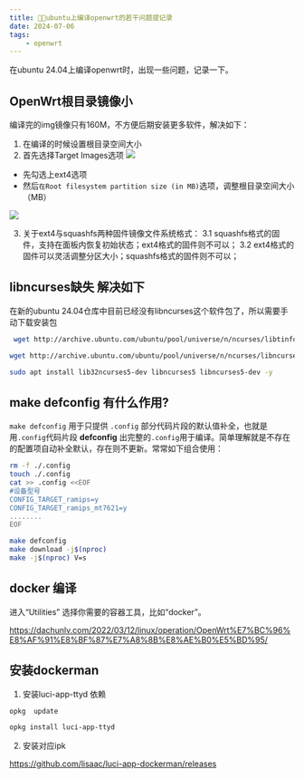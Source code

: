```yaml
---
title: 🧑‍🚒ubuntu上编译openwrt的若干问题提记录
date: 2024-07-06
tags: 
    - openwrt
---
```


在ubuntu 24.04上编译openwrt时，出现一些问题，记录一下。

## OpenWrt根目录镜像小

编译完的img镜像只有160M，不方便后期安装更多软件，解决如下：
 <!--more-->
1. 在编译的时候设置根目录空间大小
2. 首先选择Target Images选项
![](https://pic.idzd.top/usr/uploads/2020/08/07/966871589148201.jpg)

- 先勾选上ext4选项
- 然后`在Root filesystem partition size (in MB)`选项，调整根目录空间大小（MB）

![](https://pic.idzd.top/usr/uploads/2020/08/07/966873485697310.jpg)

3. 关于ext4与squashfs两种固件镜像文件系统格式：
    3.1 squashfs格式的固件，支持在面板内恢复初始状态；ext4格式的固件则不可以；
    3.2 ext4格式的固件可以灵活调整分区大小；squashfs格式的固件则不可以；

## libncurses缺失 解决如下

在新的ubuntu 24.04仓库中目前已经没有libncurses这个软件包了，所以需要手动下载安装包

```sh
 wget http://archive.ubuntu.com/ubuntu/pool/universe/n/ncurses/libtinfo5_6.4-2_amd64.deb && sudo dpkg -i libtinfo5_6.4-2_amd64.deb && rm -f libtinfo5_6.4-2_amd64.deb

wget http://archive.ubuntu.com/ubuntu/pool/universe/n/ncurses/libncurses5_6.4-2_amd64.deb && sudo dpkg -i libncurses5_6.4-2_amd64.deb && rm -f libncurses5_6.4-2_amd64.deb

sudo apt install lib32ncurses5-dev libncurses5 libncurses5-dev -y 
```

## make defconfig 有什么作用?

`make defconfig` 用于只提供 `.config` 部分代码片段的默认值补全，也就是用`.config`代码片段  **defconfig** 出完整的`.config`用于编译。简单理解就是不存在的配置项自动补全默认，存在则不更新。常常如下组合使用：

```sh
rm -f ./.config
touch ./.config
cat >> .config <<EOF
#设备型号
CONFIG_TARGET_ramips=y
CONFIG_TARGET_ramips_mt7621=y
........
EOF

make defconfig
make download -j$(nproc)
make -j$(nproc) V=s
```

## docker 编译

进入“Utilities” 选择你需要的容器工具，比如“docker”。

<https://dachunlv.com/2022/03/12/linux/operation/OpenWrt%E7%BC%96%E8%AF%91%E8%BF%87%E7%A8%8B%E8%AE%B0%E5%BD%95/>

## 安装dockerman

1. 安装luci-app-ttyd 依赖

```sh
opkg  update

opkg install luci-app-ttyd
```

2. 安装对应ipk

<https://github.com/lisaac/luci-app-dockerman/releases>
